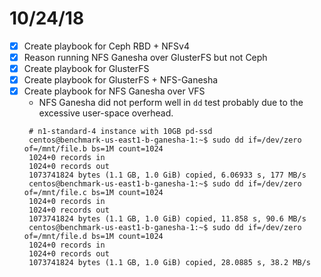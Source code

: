 10/24/18
========
- [x] Create playbook for Ceph RBD + NFSv4
- [x] Reason running NFS Ganesha over GlusterFS but not Ceph
- [x] Create playbook for GlusterFS
- [x] Create playbook for GlusterFS + NFS-Ganesha
- [x] Create playbook for NFS Ganesha over VFS 
   - NFS Ganesha did not perform well in `dd` test probably due to the excessive user-space overhead. 
   ```console 
    # n1-standard-4 instance with 10GB pd-ssd
    centos@benchmark-us-east1-b-ganesha-1:~$ sudo dd if=/dev/zero of=/mnt/file.b bs=1M count=1024
    1024+0 records in
    1024+0 records out
    1073741824 bytes (1.1 GB, 1.0 GiB) copied, 6.06933 s, 177 MB/s
    centos@benchmark-us-east1-b-ganesha-1:~$ sudo dd if=/dev/zero of=/mnt/file.c bs=1M count=1024
    1024+0 records in
    1024+0 records out
    1073741824 bytes (1.1 GB, 1.0 GiB) copied, 11.858 s, 90.6 MB/s
    centos@benchmark-us-east1-b-ganesha-1:~$ sudo dd if=/dev/zero of=/mnt/file.d bs=1M count=1024
    1024+0 records in
    1024+0 records out
    1073741824 bytes (1.1 GB, 1.0 GiB) copied, 28.0885 s, 38.2 MB/s
   ```